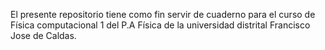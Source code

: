 El presente repositorio tiene como fin servir de cuaderno para el curso de Física computacional 1 del P.A Física de la universidad distrital Francisco Jose de Caldas.


